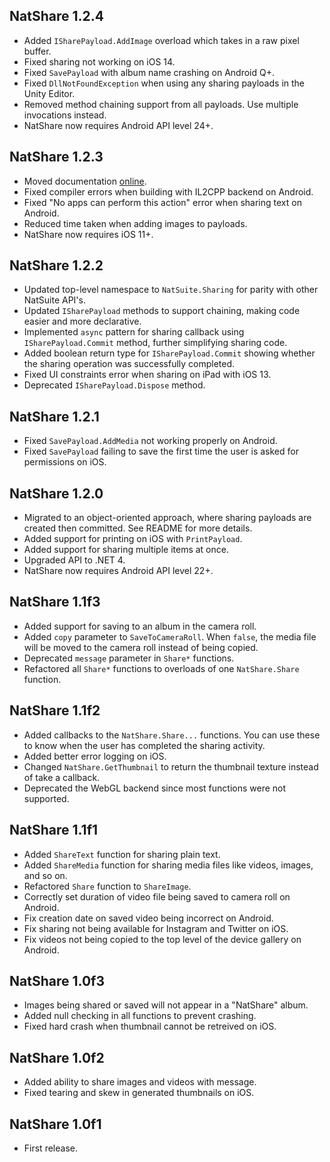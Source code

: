 ## NatShare 1.2.4
+ Added `ISharePayload.AddImage` overload which takes in a raw pixel buffer.
+ Fixed sharing not working on iOS 14.
+ Fixed `SavePayload` with album name crashing on Android Q+.
+ Fixed `DllNotFoundException` when using any sharing payloads in the Unity Editor.
+ Removed method chaining support from all payloads. Use multiple invocations instead.
+ NatShare now requires Android API level 24+.

## NatShare 1.2.3
+ Moved documentation [online](http://docs.natsuite.io/natshare).
+ Fixed compiler errors when building with IL2CPP backend on Android.
+ Fixed "No apps can perform this action" error when sharing text on Android.
+ Reduced time taken when adding images to payloads.
+ NatShare now requires iOS 11+.

## NatShare 1.2.2
+ Updated top-level namespace to `NatSuite.Sharing` for parity with other NatSuite API's.
+ Updated `ISharePayload` methods to support chaining, making code easier and more declarative.
+ Implemented `async` pattern for sharing callback using `ISharePayload.Commit` method, further simplifying sharing code.
+ Added boolean return type for `ISharePayload.Commit` showing whether the sharing operation was successfully completed.
+ Fixed UI constraints error when sharing on iPad with iOS 13.
+ Deprecated `ISharePayload.Dispose` method.

## NatShare 1.2.1
+ Fixed `SavePayload.AddMedia` not working properly on Android.
+ Fixed `SavePayload` failing to save the first time the user is asked for permissions on iOS.

## NatShare 1.2.0
+ Migrated to an object-oriented approach, where sharing payloads are created then committed. See README for more details.
+ Added support for printing on iOS with `PrintPayload`.
+ Added support for sharing multiple items at once.
+ Upgraded API to .NET 4.
+ NatShare now requires Android API level 22+.

## NatShare 1.1f3
+ Added support for saving to an album in the camera roll.
+ Added `copy` parameter to `SaveToCameraRoll`. When `false`, the media file will be moved to the camera roll instead of being copied.
+ Deprecated `message` parameter in `Share*` functions.
+ Refactored all `Share*` functions to overloads of one `NatShare.Share` function.

## NatShare 1.1f2
+ Added callbacks to the `NatShare.Share...` functions. You can use these to know when the user has completed the sharing activity.
+ Added better error logging on iOS.
+ Changed `NatShare.GetThumbnail` to return the thumbnail texture instead of take a callback.
+ Deprecated the WebGL backend since most functions were not supported.

## NatShare 1.1f1
+ Added `ShareText` function for sharing plain text.
+ Added `ShareMedia` function for sharing media files like videos, images, and so on.
+ Refactored `Share` function to `ShareImage`.
+ Correctly set duration of video file being saved to camera roll on Android.
+ Fix creation date on saved video being incorrect on Android.
+ Fix sharing not being available for Instagram and Twitter on iOS.
+ Fix videos not being copied to the top level of the device gallery on Android.

## NatShare 1.0f3
+ Images being shared or saved will not appear in a "NatShare" album.
+ Added null checking in all functions to prevent crashing.
+ Fixed hard crash when thumbnail cannot be retreived on iOS.

## NatShare 1.0f2
+ Added ability to share images and videos with message.
+ Fixed tearing and skew in generated thumbnails on iOS.

## NatShare 1.0f1
+ First release.